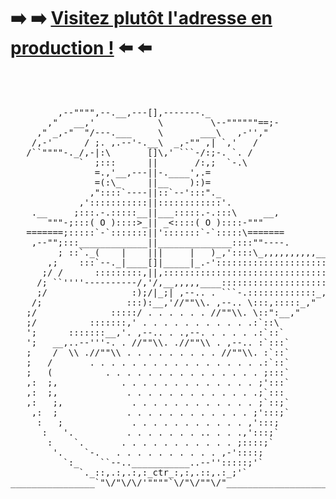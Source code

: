 # ➡️ ➡️ [Visitez plutôt l'adresse en production !](http://www.dimitrigaillot.com) ⬅️ ⬅️

<pre>



         ,--"""",--.__,---[],-------._         
       ,"   __,'            \         \--""""""==;-
     ," _,-"  "/---.___     \       ___\   ,-'',"
    /,-'      / ;. ,.--'-.__\  _,-"" ,| `,'   /
   /``""""-._/,-|:\       []\,' ```-/:;-. `. /
             `  ;:::      ||       /:,;  `-.\
                =.,'__,---||-.____',.=
                =(:\_     ||__    ):)=
               ,"::::`----||::`--':::"._
             ,':::::::::::||::::::::::::'.
    .__     ;:::.-.:::::__||___:::::.-.:::\     __,
       """-;:::( O )::::>_|| _<::::( O )::::-"""
   =======;:::::`-`:::::::||':::::::`-`:::::\=======
    ,--"";:::_____________||______________::::""----.          , ,
         ; ::`._(    |    |||     |   )_,'::::\_,,,,,,,,,,____/,'_,
       ,;    :::`--._|____[]|_____|_.-'::::::::::::::::::::::::);_
      ;/ /      :::::::::,||,:::::::::::::::::::::::::::::::::::/
     /; ``''''----------/,'/,__,,,,,____:::::::::::::::::::::,"
     ;/                :);/|_;| ,--.. . ```-.:::::::::::::_,"
    /;                :::):__,'//""\\. ,--.. \:::,:::::_,"
   ;/              :::::/ . . . . . . //""\\. \::":__,"
   ;/          :::::::,' . . . . . . . . . . .:`::\
   ';      :::::::__,'. ,--.. . .,--. . . . . .:`::`
   ';   __,..--'''-. . //""\\. .//""\\ . ,--.. :`:::`
   ;    /  \\ .//""\\ . . . . . . . . . //""\\. :`::`
   ;   /       . . . . . . . . . . . . . . . . .:`::`
   ;   (          . . . . . . . . . . . . . . . ;:::`
   ,:  ;,            . . . . . . . . . . . . . ;':::`
   ,:  ;,             . . . . . . . . . . . . .;`:::
   ,:   ;,             . . . . . . . . . . . . ;`::;`
    ,:  ;             . . . . . . . . . . . . ;':::;`
     :   ;             . . . . . . . . . . . ,':::;
      :   '.          . . . . . . . .. . . .,':::;`
       :    `.       . . . . . . . . . . . ;::::;`
        '.    `-.   . . . . . . . . . . ,-'::::;
          `:_    ``--..___________..--'':::::;'`
             `._::,.:,.:,:_ctr_:,:,.::,.:_;'`
________________`"\/"\/\/'""""`\/"\/""\/"____________________________
 
 </pre>
